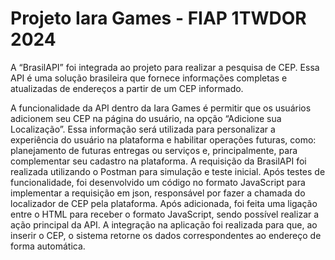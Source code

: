 # Projeto Iara Games - FIAP 1TWDOR 2024

A “BrasilAPI” foi integrada ao projeto para realizar a pesquisa de CEP. Essa API é uma solução brasileira que fornece informações completas e atualizadas de endereços a partir de um CEP informado. 

A funcionalidade da API dentro da Iara Games é permitir que os usuários adicionem seu CEP na página do usuário, na opção “Adicione sua Localização”. Essa informação será utilizada para personalizar a experiência do usuário na plataforma e habilitar operações futuras, como: planejamento de futuras entregas ou serviços e, principalmente, para complementar seu cadastro na plataforma.
A requisição da BrasilAPI foi realizada utilizando o Postman para simulação e teste inicial. Após testes de funcionalidade, foi desenvolvido um código no formato JavaScript para implementar a requisição em json, responsável por fazer a chamada do localizador de CEP pela plataforma. Após adicionada, foi feita uma ligação entre o HTML para receber o formato JavaScript, sendo possível realizar a ação principal da API.
A integração na aplicação foi realizada para que, ao inserir o CEP, o sistema retorne os dados correspondentes ao endereço de forma automática.
